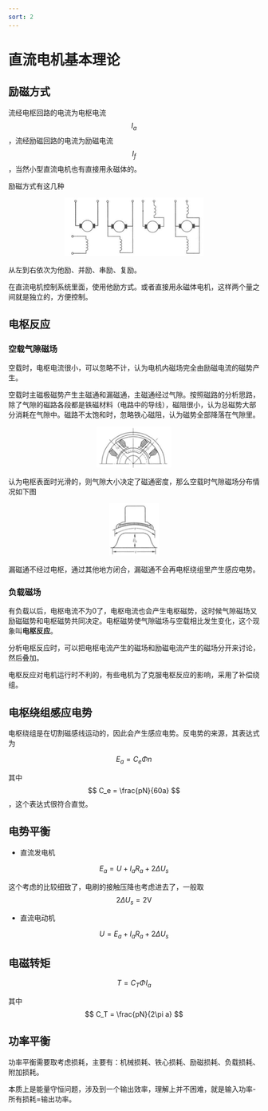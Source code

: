 ```yaml
---
sort: 2
---
```

# 直流电机基本理论

## 励磁方式

流经电枢回路的电流为电枢电流$$ I_a $$，流经励磁回路的电流为励磁电流$$ I_f $$，当然小型直流电机也有直接用永磁体的。

励磁方式有这几种

<center>
    <img src="./images/励磁方式.jpg" width=280 />
</center>

从左到右依次为他励、并励、串励、复励。

在直流电机控制系统里面，使用他励方式。或者直接用永磁体电机，这样两个量之间就是独立的，方便控制。

## 电枢反应

### 空载气隙磁场

空载时，电枢电流很小，可以忽略不计，认为电机内磁场完全由励磁电流的磁势产生。

空载时主磁极磁势产生主磁通和漏磁通，主磁通经过气隙。按照磁路的分析思路，除了气隙的磁路各段都是铁磁材料（电路中的导线），磁阻很小，认为总磁势大部分消耗在气隙中。磁路不太饱和时，忽略铁心磁阻，认为磁势全部降落在气隙里。

<center>
    <img src="./images/空载磁路.jpg" width=150 />
</center>

认为电枢表面时光滑的，则气隙大小决定了磁通密度，那么空载时气隙磁场分布情况如下图

<center>
    <img src="./images/空载气隙磁场.jpg" width=100 />
</center>

漏磁通不经过电枢，通过其他地方闭合，漏磁通不会再电枢绕组里产生感应电势。

### 负载磁场

有负载以后，电枢电流不为0了，电枢电流也会产生电枢磁势，这时候气隙磁场又励磁磁势和电枢磁势共同决定。电枢磁势使气隙磁场与空载相比发生变化，这个现象叫**电枢反应**。

分析电枢反应时，可以把电枢电流产生的磁场和励磁电流产生的磁场分开来讨论，然后叠加。

电枢反应对电机运行时不利的，有些电机为了克服电枢反应的影响，采用了补偿绕组。

## 电枢绕组感应电势

电枢绕组是在切割磁感线运动的，因此会产生感应电势。反电势的来源，其表达式为

$$ E_a = C_e \Phi n $$

其中$$ C_e = \frac{pN}{60a} $$，这个表达式很符合直觉。

## 电势平衡

- 直流发电机

$$ E_a = U + I_a R_a + 2\Delta U_s $$

这个考虑的比较细致了，电刷的接触压降也考虑进去了，一般取$$ 2\Delta U_s = 2\text{V} $$

- 直流电动机

$$ U = E_a + I_a R_a + 2\Delta U_s $$

## 电磁转矩

$$ T = C_T \Phi I_a $$

其中$$ C_T = \frac{pN}{2\pi a} $$


## 功率平衡

功率平衡需要取考虑损耗，主要有：机械损耗、铁心损耗、励磁损耗、负载损耗、附加损耗。

本质上是能量守恒问题，涉及到一个输出效率，理解上并不困难，就是输入功率-所有损耗=输出功率。

